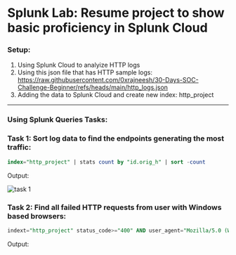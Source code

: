 # Splunk Lab: Resume project to show basic proficiency in Splunk Cloud

### Setup:
1. Using Splunk Cloud to analyize HTTP logs
2. Using this json file that has HTTP sample logs: https://raw.githubusercontent.com/0xrajneesh/30-Days-SOC-Challenge-Beginner/refs/heads/main/http_logs.json
3. Adding the data to Splunk Cloud and create new index: http_project
---
### Using Splunk Queries Tasks:

### Task 1: Sort log data to find the endpoints generating the most traffic:
```sql
index="http_project" | stats count by "id.orig_h" | sort -count
```
Output:

![task 1](https://github.com/user-attachments/assets/4092414f-9d6e-4cff-a3dd-9664a00b8677)

### Task 2: Find all failed HTTP requests from user with Windows based browsers:
```sql
indext="http_project" status_code>="400" AND user_agent="Mozilla/5.0 (Windows NT 10.0; Win64; x64)"
```
Output:
